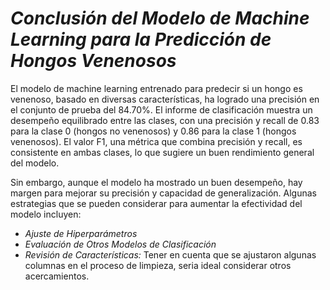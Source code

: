 # *Conclusión del Modelo de Machine Learning para la Predicción de Hongos Venenosos*

El modelo de machine learning entrenado para predecir si un hongo es venenoso, 
basado en diversas características, ha logrado una precisión en el conjunto de prueba del 84.70%. 
El informe de clasificación muestra un desempeño equilibrado entre las clases, 
con una precisión y recall de 0.83 para la clase 0 (hongos no venenosos) y 0.86 para la clase 1 (hongos venenosos). 
El valor F1, una métrica que combina precisión y recall, es consistente en ambas clases, lo que sugiere un buen rendimiento general del modelo.

Sin embargo, aunque el modelo ha mostrado un buen desempeño, hay margen para mejorar su precisión y capacidad de generalización. 
Algunas estrategias que se pueden considerar para aumentar la efectividad del modelo incluyen:

  - *Ajuste de Hiperparámetros*
  - *Evaluación de Otros Modelos de Clasificación*
  - *Revisión de Características:* Tener en cuenta que se ajustaron algunas columnas en el proceso de limpieza, seria ideal considerar otros acercamientos.

